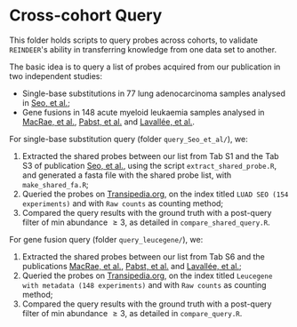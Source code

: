 # Cross-cohort Query

This folder holds scripts to query probes across cohorts, to validate `REINDEER`'s ability in transferring knowledge from one data set to another.

The basic idea is to query a list of probes acquired from our publication in two independent studies:
- Single-base substitutions in 77 lung adenocarcinoma samples analysed in [Seo, et al.](https://doi.org/10.1101/gr.145144.112);
- Gene fusions in 148 acute myeloid leukaemia samples analysed in [MacRae, et al.](https://doi.org/10.1371/journal.pone.0072884), [Pabst, et al.](https://doi.org/10.1182/blood-2015-11-683649) and [Lavallée, et al.](https://doi.org/10.1182/blood-2016-03-703868).

For single-base substitution query (folder `query_Seo_et_al/`), we:
1. Extracted the shared probes between our list from Tab S1 and the Tab S3 of publication [Seo, et al.](https://doi.org/10.1101/gr.145144.112), using the script `extract_shared_probe.R`, and generated a fasta file with the shared probe list, with `make_shared_fa.R`;
2. Queried the probes on [Transipedia.org](https://transipedia.org), on the index titled `LUAD SEO (154 experiments)` and with `Raw counts` as counting method;
3. Compared the query results with the ground truth with a post-query filter of min abundance $\geq 3$, as detailed in `compare_shared_query.R`.

For gene fusion query (folder `query_leucegene/`), we:
1. Extracted the shared probes between our list from Tab S6 and the publications [MacRae, et al.](https://doi.org/10.1371/journal.pone.0072884), [Pabst, et al.](https://doi.org/10.1182/blood-2015-11-683649) and [Lavallée, et al.](https://doi.org/10.1182/blood-2016-03-703868);
2. Queried the probes on [Transipedia.org](https://transipedia.org), on the index titled `Leucegene with metadata (148 experiments)` and with `Raw counts` as counting method;
3. Compared the query results with the ground truth with a post-query filter of min abundance $\geq 3$, as detailed in `compare_query.R`.
